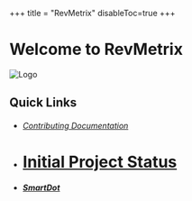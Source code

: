 +++
title = "RevMetrix"
disableToc=true
+++

# Welcome to RevMetrix
![Logo](https://YCP-Rev-Metrix.github.io/Wiki/images/logo.png?lightbox=false&height=300px)
 
## Quick Links
- ###### [Contributing Documentation](https://ycp-rev-metrix.github.io/Wiki/documentation/index.html)
- # [Initial Project Status](https://ycp-rev-metrix.github.io/Wiki/initial-project-status/index.html)
- ##### [SmartDot](https://ycp-rev-metrix.github.io/Wiki/smartdot/index.html)
